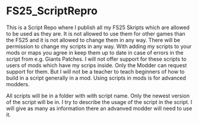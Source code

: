 # FS25_ScriptRepro
This is a Script Repo where I publish all my FS25 Skripts which are allowed to be used as they are.
It is not allowed to use them for other games than the FS25 and it is not allowed to change them in any way. 
There will be permission to change my scripts in any way.
With adding my scripts to your mods or maps you agree in keep them up to date in case of errors in the script from e.g. Giants Patches.
I will not offer support for these scripts to users of mods which have my scrips inside. Only the Modder can request support for them.
But I will not be a teacher to teach beginners of how to build in a script generally in a mod.
Using scripts in mods is for advanced modders.

All scripts will be in a folder with with script name.
Only the newest version of the script will be in.
I try to describe the usage of the script in the script. 
I will give as many as information there an advanved modder will need to use it.
